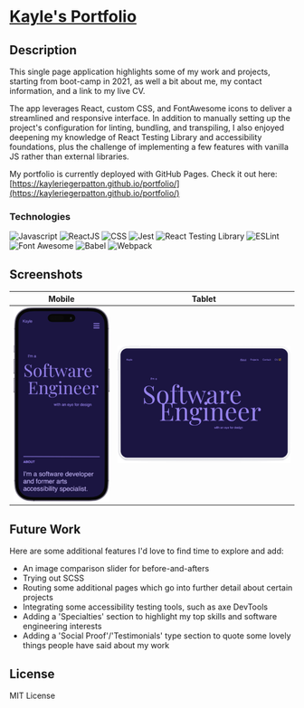 # [Kayle's Portfolio](https://kayleriegerpatton.github.io/portfolio/)

## Description

This single page application highlights some of my work and projects, starting from boot-camp in 2021, as well a bit about me, my contact information, and a link to my live CV.

The app leverages React, custom CSS, and FontAwesome icons to deliver a streamlined and responsive interface. In addition to manually setting up the project's configuration for linting, bundling, and transpiling, I also enjoyed deepening my knowledge of React Testing Library and accessibility foundations, plus the challenge of implementing a few features with vanilla JS rather than external libraries.

My portfolio is currently deployed with GitHub Pages.
Check it out here: [https://kayleriegerpatton.github.io/portfolio/](https://kayleriegerpatton.github.io/portfolio/)

### Technologies

![Javascript](https://img.shields.io/badge/-JavaScript-EDD222?logo=javascript&logoColor=black)
![ReactJS](https://img.shields.io/badge/-ReactJS-61DAFB?logo=react&logoColor=black)
![CSS](https://img.shields.io/badge/-CSS3-1572B6?logo=css3&logoColor=white)
![Jest](https://img.shields.io/badge/-Jest-C21325?logo=jest&logoColor=white)
![React Testing Library](https://img.shields.io/badge/-React%20Testing%20Library-E33332?logo=testinglibrary&logoColor=white)
![ESLint](https://img.shields.io/badge/-ESLint-4B32C3?logo=eslint&logoColor=white)
![Font Awesome](https://img.shields.io/badge/-Font%20Awesome-528DD7?logo=fontawesome&logoColor=white)
![Babel](https://img.shields.io/badge/-Babel-F9DC3E?logo=babel&logoColor=black)
![Webpack](https://img.shields.io/badge/-Webpack-4B32C3?logo=webpack&logoColor=white)

## Screenshots

| Mobile                                                | Tablet                                                |
| ----------------------------------------------------- | ----------------------------------------------------- |
| ![mobile screenshot](public/assets/images/mobile.png) | ![tablet screenshot](public/assets/images/tablet.png) |

## Future Work

Here are some additional features I'd love to find time to explore and add:

- An image comparison slider for before-and-afters
- Trying out SCSS
- Routing some additional pages which go into further detail about certain projects
- Integrating some accessibility testing tools, such as axe DevTools
- Adding a 'Specialties' section to highlight my top skills and software engineering interests
- Adding a 'Social Proof'/'Testimonials' type section to quote some lovely things people have said about my work

## License

MIT License
